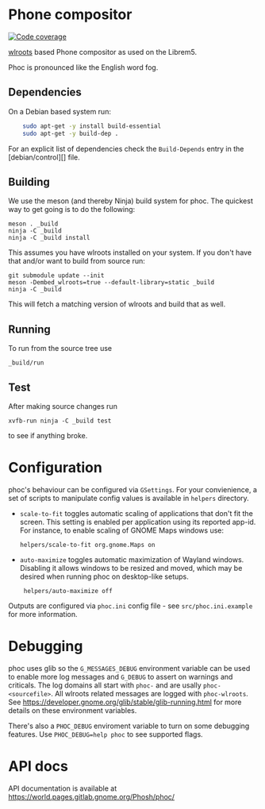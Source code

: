 Phone compositor
================
[![Code coverage](https://source.puri.sm/Librem5/phoc/badges/master/coverage.svg)](https://source.puri.sm/Librem5/phoc/commits/master)

[wlroots][1] based Phone compositor as used on the Librem5.

Phoc is pronounced like the English word fog.

## Dependencies
On a Debian based system run:

```sh
    sudo apt-get -y install build-essential
    sudo apt-get -y build-dep .
```

For an explicit list of dependencies check the `Build-Depends` entry in the
[debian/control][] file.

## Building

We use the meson (and thereby Ninja) build system for phoc. The quickest
way to get going is to do the following:

    meson . _build
    ninja -C _build
    ninja -C _build install

This assumes you have wlroots installed on your system. If you don't have that
and/or want to build from source run:

    git submodule update --init
    meson -Dembed_wlroots=true --default-library=static _build
    ninja -C _build

This will fetch a matching version of wlroots and build that as well.

## Running

To run from the source tree use

    _build/run

## Test
After making source changes run

    xvfb-run ninja -C _build test

to see if anything broke.

# Configuration

phoc's behaviour can be configured via `GSettings`. For your convienience,
a set of scripts to manipulate config values is available in `helpers`
directory.

 - `scale-to-fit` toggles automatic scaling of applications that don't fit
   the screen. This setting is enabled per application using its reported
   app-id. For instance, to enable scaling of GNOME Maps windows use:

       helpers/scale-to-fit org.gnome.Maps on

 - `auto-maximize` toggles automatic maximization of Wayland windows.
   Disabling it allows windows to be resized and moved, which may be desired
   when running phoc on desktop-like setups.

        helpers/auto-maximize off

Outputs are configured via `phoc.ini` config file - see `src/phoc.ini.example`
for more information.

# Debugging

phoc uses glib so the `G_MESSAGES_DEBUG` environment variable can be
used to enable more log messages and `G_DEBUG` to assert on warnings
and criticals. The log domains all start with `phoc-` and are usally
`phoc-<sourcefile>`. All wlroots related messages are logged with
`phoc-wlroots`.
See https://developer.gnome.org/glib/stable/glib-running.html for more
details on these environment variables.

There's also a `PHOC_DEBUG` enviroment variable to turn on some debugging
features. Use `PHOC_DEBUG=help phoc` to see supported flags.

# API docs

API documentation is available at https://world.pages.gitlab.gnome.org/Phosh/phoc/

[1]: https://github.com/swaywm/wlroots
